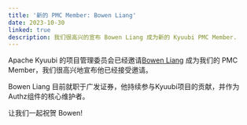 ```yaml
---
title: '新的 PMC Member: Bowen Liang'
date: 2023-10-30
linked: true
description: 我们很高兴的宣布 Bowen Liang 成为新的 Kyuubi PMC Member.
---
```

<!---
  Licensed under the Apache License, Version 2.0 (the "License");
  you may not use this file except in compliance with the License.
  You may obtain a copy of the License at

   http://www.apache.org/licenses/LICENSE-2.0

  Unless required by applicable law or agreed to in writing, software
  distributed under the License is distributed on an "AS IS" BASIS,
  WITHOUT WARRANTIES OR CONDITIONS OF ANY KIND, either express or implied.
  See the License for the specific language governing permissions and
  limitations under the License. See accompanying LICENSE file.
-->

Apache Kyuubi 的项目管理委员会已经邀请[Bowen Liang](https://github.com/bowenliang123)
成为我们的 PMC Member，我们很高兴地宣布他已经接受邀请。

Bowen Liang 目前就职于广发证券，他持续参与Kyuubi项目的贡献，并作为Authz组件的核心维护者。

让我们一起祝贺 Bowen!
